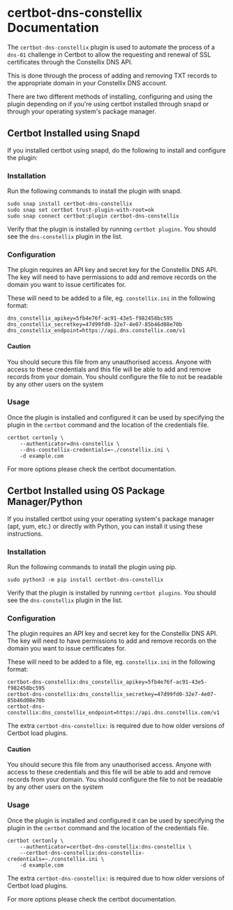 # certbot-dns-constellix Documentation

The `certbot-dns-constellix` plugin is used to automate the process of a `dns-01` challenge in Certbot to allow the requesting and renewal of SSL certificates through the Constellix DNS API.

This is done through the process of adding and removing TXT records to the appropriate domain in your Constellix DNS account. 

There are two different methods of installing, configuring and using the plugin depending on if you're using certbot installed through snapd or through your operating system's package manager.

## Certbot Installed using Snapd

If you installed certbot using snapd, do the following to install and configure the plugin:

### Installation

Run the following commands to install the plugin with snapd.

```
sudo snap install certbot-dns-constellix
sudo snap set certbot trust-plugin-with-root=ok
sudo snap connect certbot:plugin certbot-dns-constellix
```

Verify that the plugin is installed by running `certbot plugins`. You should see the `dns-constellix` plugin in the list.

### Configuration

The plugin requires an API key and secret key for the Constellix DNS API. The key will need to have permissions to add and remove records on the domain you want to issue certificates for.

These will need to be added to a file, eg. `constellix.ini` in the following format:

```
dns_constellix_apikey=5fb4e76f-ac91-43e5-f982458bc595
dns_constellix_secretkey=47d99fd0-32e7-4e07-85b46d08e70b
dns_constellix_endpoint=https://api.dns.constellix.com/v1
```

#### Caution

You should secure this file from any unauthorised access. Anyone with access to these credentials and this file will be able to add and remove records from your domain. You should configure the file to not be readable by any other users on the system

### Usage

Once the plugin is installed and configured it can be used by specifying the plugin in the `certbot` command and the location of the credentials file.

```
certbot certonly \
    --authenticator=dns-constellix \
    --dns-constellix-credentials=~./constellix.ini \
    -d example.com
```

For more options please check the certbot documentation.

## Certbot Installed using OS Package Manager/Python

If you installed certbot using your operating system's package manager (apt, yum, etc.) or directly with Python, you can install it using these instructions.

### Installation

Run the following commands to install the plugin using pip.

```
sudo python3 -m pip install certbot-dns-constellix
```

Verify that the plugin is installed by running `certbot plugins`. You should see the `dns-constellix` plugin in the list.

### Configuration

The plugin requires an API key and secret key for the Constellix DNS API. The key will need to have permissions to add and remove records on the domain you want to issue certificates for.

These will need to be added to a file, eg. `constellix.ini` in the following format:

```
certbot-dns-constellix:dns_constellix_apikey=5fb4e76f-ac91-43e5-f982458bc595
certbot-dns-constellix:dns_constellix_secretkey=47d99fd0-32e7-4e07-85b46d08e70b
certbot-dns-constellix:dns_constellix_endpoint=https://api.dns.constellix.com/v1
```

The extra `certbot-dns-constellix:` is required due to how older versions of Certbot load plugins.

#### Caution

You should secure this file from any unauthorised access. Anyone with access to these credentials and this file will be able to add and remove records from your domain. You should configure the file to not be readable by any other users on the system

### Usage

Once the plugin is installed and configured it can be used by specifying the plugin in the `certbot` command and the location of the credentials file.

```
certbot certonly \
    --authenticator=certbot-dns-constellix:dns-constellix \
    --certbot-dns-constellix:dns-constellix-credentials=~./constellix.ini \
    -d example.com
```

The extra `certbot-dns-constellix:` is required due to how older versions of Certbot load plugins.

For more options please check the certbot documentation.

